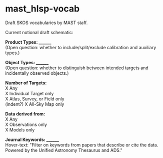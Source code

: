 # mast_hlsp-vocab
Draft SKOS vocabularies by MAST staff.

Current notional draft schematic:

**Product Types: ______** <br>
(Open question: whether to include/split/exclude calibration and auxiliary types.)

**Object Types: ______** <br>
(Open question: whether to distinguish between intended targets and incidentally observed objects.)

**Number of Targets:** <br>
X Any <br>
X Individual Target only <br>
X Atlas, Survey, or Field only <br>
(indent?) X All-Sky Map only

**Data derived from:** <br>
X Any <br>
X Observations only <br>
X Models only <br>

**Journal Keywords: ______** <br>
Hover-text: "Filter on keywords from papers that describe or cite the data. Powered by the Unified Astronomy Thesaurus and ADS."